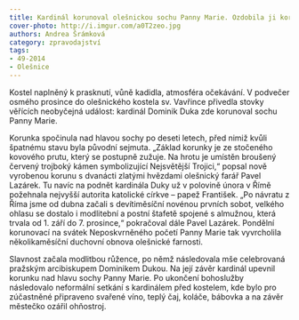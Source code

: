 ```yaml
---
title: Kardinál korunoval olešnickou sochu Panny Marie. Ozdobila ji korunka požehnaná papežem
cover-photo: http://i.imgur.com/a0T2zeo.jpg
authors: Andrea Šrámková
category: zpravodajství
tags: 
- 49-2014
- Olešnice
---
```

Kostel naplněný k prasknutí, vůně kadidla, atmosféra očekávání. V podvečer osmého prosince do olešnického kostela sv. Vavřince přivedla stovky věřících neobyčejná událost: kardinál Dominik Duka zde korunoval sochu Panny Marie.

Korunka spočinula nad hlavou sochy po deseti letech, před nimiž kvůli špatnému stavu byla původní sejmuta. „Základ korunky je ze stočeného kovového prutu, který se postupně zužuje. Na hrotu je umístěn broušený červený trojboký kámen symbolizující Nejsvětější Trojici,“ popsal nově vyrobenou korunu s dvanácti zlatými hvězdami olešnický farář Pavel Lazárek. Tu navíc na podnět kardinála Duky už v polovině února v Římě požehnala nejvyšší autorita katolické církve – papež František. „Po návratu z Říma jsme od dubna začali s devítiměsíční novénou prvních sobot, velkého ohlasu se dostalo i modlitební a postní štafetě spojené s almužnou, která trvala od 1. září do 7. prosince,“ pokračoval dále Pavel Lazárek. Pondělní korunovací na svátek Neposkvrněného početí Panny Marie tak vyvrcholila několikaměsíční duchovní obnova olešnické farnosti. 

Slavnost začala modlitbou růžence, po němž následovala mše celebrovaná pražským arcibiskupem Dominikem Dukou. Na její závěr kardinál upevnil korunku nad hlavu sochy Panny Marie. Po ukončení bohoslužby následovalo neformální setkání s kardinálem před kostelem, kde bylo pro zúčastněné připraveno svařené víno, teplý čaj, koláče, bábovka a na závěr městečko ozářil ohňostroj.


